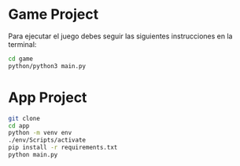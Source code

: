 # Game Project

Para ejecutar el juego debes seguir las siguientes instrucciones en la terminal:

``` sh
cd game
python/python3 main.py
```

# App Project

``` sh
git clone
cd app
python -m venv env
./env/Scripts/activate
pip install -r requirements.txt
python main.py
```